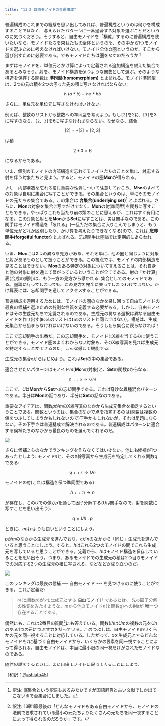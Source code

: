 ```yaml
---
title: "13.2 自由モノイドの普遍構成"
---
```




普遍構成のこれまでの経験を思い出してみれば、普遍構成というのは何かを構成することではなく、与えられたパターンに一番適合する対象を選ぶことだというのに気づくだろう。そうすると、自由モノイドを「構成」するのに普遍構成を使いたいなら、モノイドたちを束ねたもの全体というのを、その中から1つモノイドを選ぶために考えなければいけない。モノイド全体の圏というのが、そこから選び出すために必要である。でもモノイドたちは圏をなすのだろうか？

まずはモノイドを、単位元とかけ算によって定義される追加構造を備えた集合であるとみなそう。射を、モノイド構造を保つような関数として選ぶ。そのような構造を保存する関数は **準同型(homomorphism)** とよばれる。モノイド準同型は、2つの元の積を2つの写った先の積に写さなければならない:

$$
h~(a * b) = h a * h b
$$

さらに、単位元を単位元に写さなければいけない。

例えば、整数のリストから整数への準同型を考えよう。もし`[2]`を2に、`[3]`を3に写すのなら、`[2, 3]`を6に写さなければならない。なぜなら、結合

$$
[2] ++ [3] = [2, 3]
$$

は積

$$
2 * 3 = 6
$$

になるからである。

いま、個別のモノイドの内部構造を忘れてモノイドたちのことを単に、対応する射を伴う対象たちと見よう。すると、モノイドの圏$\mathbf{Mon}$が得られる。

よし、内部構造を忘れる前に重要な性質について注意しておこう。$\mathbf{Mon}$のすべての対象は自明に集合に写すことができる。その集合というのは、単にそのモノイドの元たちの集合である。この集合は **台集合(underlying set)**[^1] とよばれる。さらに、$\mathbf{Mon}$の対象を集合に写すだけでなく、$\mathbf{Mon}$の射(準同型)を関数に写すこともできる。やっぱりこれも当たり前の類のことに思えるが、これはすぐ有用になる。この対象と射とを$\mathbf{Mon}$から$\mathbf{Set}$に写すことは、実は関手なのである。この関手はモノイド構造を「忘れる」(一旦ただの集合に入りこんでしまうと、もう単位元がどれか区別したり、かけ算を考えたりできなくなる)ので、これは **忘却関手(forgetful functor)** とよばれる。忘却関手は圏論では定期的にあらわれる。

いま、$\mathbf{Mon}$には2つの異なる見方がある。それを単に、他の圏と同じように対象と射があるものとして扱うことができる。この視点では、モノイドの内部構造を見ることはできない。$\mathbf{Mon}$のある特定の対象について言えることは、それ自身と他の対象に射を通じて繋がっているということが全てである。射の「かけ算」表(合成の規則)は、もう一方の見方から導かれる: 集合としてのモノイドである。圏論に行ってしまっても、この見方を完全に失ってしまうわけではない。かけ算表には、忘却関手を通してアクセスすることができる。


普遍構成を適用するためには、モノイドの圏のなかを探し回って自由モノイドの最良の候補を選ぶための特別な性質を定義する必要がある。しかし、自由モノイドはその生成元たちで定義されるのである。生成元の異なる選択は異なる自由モノイドを作り出す(`Bool`のリストは`Int`のリストと同じではない)。構成は、生成元集合から始まらなければいけないのである。そうしたら集合に戻らなければ！


ここで忘却関手の出番だ。この忘却関手を、モノイドにX線を当てるのに使うことができる。モノイド圏のよくわからない対象も、そのX線写真を見れば生成元を特定することができるのだ。こんな感じで機能する:

生成元の集合$x$からはじめよう。これは$\mathbf{Set}$の中の集合である。

適合させたいパターンはモノイド$m$($\mathbf{Mon}$の対象)と、$\mathbf{Set}$の関数$p$からなる:

$$
p \mathtt{::}\   x \to U m
$$

ここで、$U$は$\mathbf{Mon}$から$\mathbf{Set}$への忘却関手である。これは奇妙な異種混合パターンである。半分は$\mathbf{Mon}$の話であり、半分は$\mathbf{Set}$の話なのである。

重要なアイデアは、関数$p$が$m$のX線写真のなかから生成元集合を指定するということである。関数というのは、集合のなかで点を指定するのは(関数は複数の値をつぶしてしまうかもしれないので)下手かもしれないが、それは問題にならない。その下手さは普遍構成で解決されるのである。普遍構成はパターンに適合する候補たちのなかから最良のものを選んでくれるのだ。

![](https://storage.googleapis.com/zenn-user-upload/phmgfj5gqsr8gl9jwryuvgv8kxcp)

さらに候補たちのなかでランキングを作らなくてはいけない。他にも候補が1つあったとしよう: モノイド$n$と、そのX線写真から生成元を特定してくれる関数$q$である:

$$
q \mathtt{::}\   x \to U n
$$

モノイドの射(これは構造を保つ準同型である)

$$
h \mathtt{::}\   m \to n
$$

が存在し、この$U$での像が$p$を通して因子分解する($U$は関手なので、射を関数に写すことを思い出そう):

$$
q = U h~.~p
$$

ときに、$m$は$n$よりも良いということにしよう。

$p$が$m$のなかから生成元を選んでおり、$q$が$n$のなかから「同じ」生成元を選んでいると思うことにしよう。すると、$h$はこれら2つのモノイドの間でこれら生成元を写していると思うことができる。定義から、$h$はモノイド構造を保存していることを思い出そう。つまり、あるモノイドでの生成元の積は2つ目のモノイドでの対応する2つの生成元の積に写される、などなどが成り立つのだ。

![](https://storage.googleapis.com/zenn-user-upload/offknse9k865oqjjrz5b771sxbfa)

このランキングは最良の候補 --- 自由モノイド --- を見つけるのに使うことができる。これが定義だ:

> $m$(と関数$p$)が$x$を生成元とする **自由モノイド** であるとは、 先の因子分解の性質をみたすような、$m$から他のモノイド$n$(と関数$q$)への射$h$が **唯一つ** 存在することである。

偶然にも、これは2番目の質問[^2]にも答えている。関数$U h$は$U m$の複数の元を$U n$のある1つの元につぶす力を持っている。このつぶしは、自由モノイドのいくらかの元を同一視することに対応している。したがって、$x$を生成元とするどんなモノイドも$x$に基づく自由モノイドから、いくらかの要素を同一視することによって得られる。自由モノイドは、本当に最小限の同一視だけがされたモノイドなのである。

随伴の話をするときに、また自由モノイドに戻ってくることにしよう。


[^1]: 訳注: 底集合という訳語もあるみたいですが国語辞典と古い文献でしか出てこないので台集合にしました。
[^2]: 訳注: 13章1節最後の「どんなモノイドもある自由モノイドから、モノイドの法則で要求されている最小の元たちよりたくさんの元たちを同一視することによって得られるのだろうか」です。

（和訳：[@ashiato45](https://twitter.com/ashiato45)）
